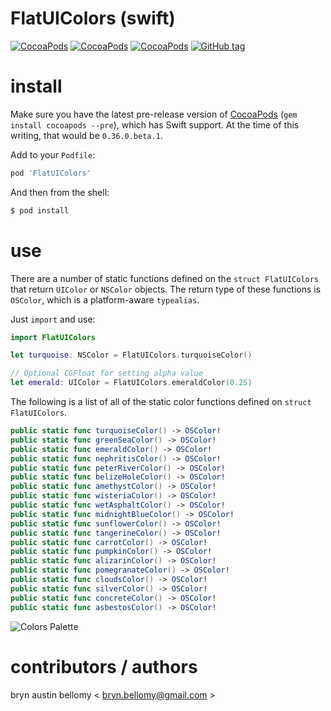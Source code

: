 
# FlatUIColors (swift)

[![CocoaPods](https://img.shields.io/cocoapods/v/FlatUIColors.svg?style=flat)](http://cocoadocs.org/docsets/FlatUIColors)
[![CocoaPods](https://img.shields.io/cocoapods/p/FlatUIColors.svg?style=flat)](http://cocoadocs.org/docsets/FlatUIColors)
[![CocoaPods](https://img.shields.io/cocoapods/l/FlatUIColors.svg?style=flat)](http://cocoadocs.org/docsets/FlatUIColors)
[![GitHub tag](https://img.shields.io/github/tag/brynbellomy/FlatUIColors.svg?style=flat)]()


# install

Make sure you have the latest pre-release version of [CocoaPods](http://cocoapods.org) (`gem install cocoapods --pre`), which has Swift support.  At the time of this writing, that would be `0.36.0.beta.1`.

Add to your `Podfile`:

```ruby
pod 'FlatUIColors'
```

And then from the shell:

```sh
$ pod install
```


# use

There are a number of static functions defined on the `struct FlatUIColors` that return
`UIColor` or `NSColor` objects.  The return type of these functions is `OSColor`, which
is a platform-aware `typealias`.

Just `import` and use:

```swift
import FlatUIColors

let turquoise: NSColor = FlatUIColors.turquoiseColor()

// Optional CGFloat for setting alpha value
let emerald: UIColor = FlatUIColors.emeraldColor(0.25)
```

The following is a list of all of the static color functions defined on `struct FlatUIColors`.

```swift
public static func turquoiseColor() -> OSColor!
public static func greenSeaColor() -> OSColor!
public static func emeraldColor() -> OSColor!
public static func nephritisColor() -> OSColor!
public static func peterRiverColor() -> OSColor!
public static func belizeHoleColor() -> OSColor!
public static func amethystColor() -> OSColor!
public static func wisteriaColor() -> OSColor!
public static func wetAsphaltColor() -> OSColor!
public static func midnightBlueColor() -> OSColor!
public static func sunflowerColor() -> OSColor!
public static func tangerineColor() -> OSColor!
public static func carrotColor() -> OSColor!
public static func pumpkinColor() -> OSColor!
public static func alizarinColor() -> OSColor!
public static func pomegranateColor() -> OSColor!
public static func cloudsColor() -> OSColor!
public static func silverColor() -> OSColor!
public static func concreteColor() -> OSColor!
public static func asbestosColor() -> OSColor!
```

![Colors Palette](https://github.com/brynbellomy/FlatUIColors/blob/master/ColorsPalette.png)

# contributors / authors


bryn austin bellomy < <bryn.bellomy@gmail.com> >
